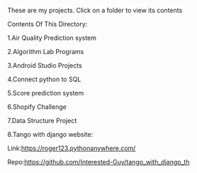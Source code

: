 These are my projects. Click on a folder to view its contents

Contents Of This Directory:

1.Air Quality Prediction system

2.Algorithm Lab Programs

3.Android Studio Projects

4.Connect python to SQL

5.Score prediction system

6.Shopify Challenge

7.Data Structure Project

8.Tango with django website:

Link:https://roger123.pythonanywhere.com/

Repo:https://github.com/Interested-Guy/tango_with_django_th

